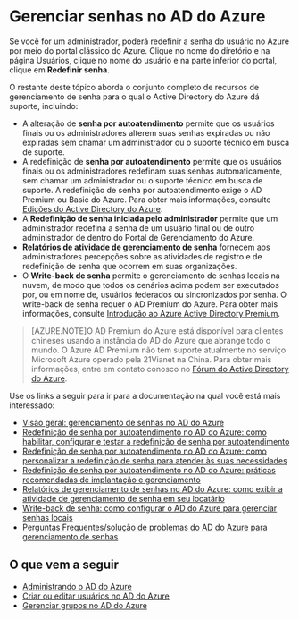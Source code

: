 <properties 
	pageTitle="Gerenciar senhas no AD do Azure" 
	description="Um tópico que explica como gerenciar senhas no AD do Azure." 
	services="active-directory" 
	documentationCenter="" 
	authors="Justinha" 
	manager="TerryLan" 
	editor="LisaToft"
	tags="azure-classic-portal"/>

<tags 
	ms.service="active-directory" 
	ms.workload="infrastructure-services" 
	ms.tgt_pltfrm="na" 
	ms.devlang="na" 
	ms.topic="article" 
	ms.date="04/27/2015" 
	ms.author="Justinha"/>

# Gerenciar senhas no AD do Azure

Se você for um administrador, poderá redefinir a senha do usuário no Azure por meio do portal clássico do Azure. Clique no nome do diretório e na página Usuários, clique no nome do usuário e na parte inferior do portal, clique em **Redefinir senha**.

O restante deste tópico aborda o conjunto completo de recursos de gerenciamento de senha para o qual o Active Directory do Azure dá suporte, incluindo:

- A alteração de **senha por autoatendimento** permite que os usuários finais ou os administradores alterem suas senhas expiradas ou não expiradas sem chamar um administrador ou o suporte técnico em busca de suporte.
- A redefinição de **senha por autoatendimento** permite que os usuários finais ou os administradores redefinam suas senhas automaticamente, sem chamar um administrador ou o suporte técnico em busca de suporte. A redefinição de senha por autoatendimento exige o AD Premium ou Basic do Azure. Para obter mais informações, consulte [Edições do Active Directory do Azure](active-directory-editions.md).
- A **Redefinição de senha iniciada pelo administrador** permite que um administrador redefina a senha de um usuário final ou de outro administrador de dentro do Portal de Gerenciamento do Azure.
- **Relatórios de atividade de gerenciamento de senha** fornecem aos administradores percepções sobre as atividades de registro e de redefinição de senha que ocorrem em suas organizações. 
- O **Write-back de senha** permite o gerenciamento de senhas locais na nuvem, de modo que todos os cenários acima podem ser executados por, ou em nome de, usuários federados ou sincronizados por senha. O write-back de senha requer o AD Premium do Azure. Para obter mais informações, consulte [Introdução ao Azure Active Directory Premium](active-directory-get-started-premium.md).

> [AZURE.NOTE]O AD Premium do Azure está disponível para clientes chineses usando a instância do AD do Azure que abrange todo o mundo. O Azure AD Premium não tem suporte atualmente no serviço Microsoft Azure operado pela 21Vianet na China. Para obter mais informações, entre em contato conosco no [Fórum do Active Directory do Azure](http://feedback.azure.com/forums/169401-azure-active-directory).

Use os links a seguir para ir para a documentação na qual você está mais interessado:

- [Visão geral: gerenciamento de senhas no AD do Azure](https://msdn.microsoft.com/library/azure/dn683880.aspx)
- [Redefinição de senha por autoatendimento no AD do Azure: como habilitar, configurar e testar a redefinição de senha por autoatendimento](https://msdn.microsoft.com/library/azure/dn683881.aspx)
- [Redefinição de senha por autoatendimento no AD do Azure: como personalizar a redefinição de senha para atender às suas necessidades](https://msdn.microsoft.com/library/azure/dn688249.aspx)
- [Redefinição de senha por autoatendimento no AD do Azure: práticas recomendadas de implantação e gerenciamento](https://msdn.microsoft.com/library/azure/dn903643.aspx)
- [Relatórios de gerenciamento de senhas no AD do Azure: como exibir a atividade de gerenciamento de senha em seu locatário](https://msdn.microsoft.com/library/azure/dn903641.aspx)
- [Write-back de senha: como configurar o AD do Azure para gerenciar senhas locais](https://msdn.microsoft.com/library/azure/dn903642.aspx)
- [Perguntas Frequentes/solução de problemas do AD do Azure para gerenciamento de senhas](https://msdn.microsoft.com/library/azure/dn683878.aspx)

## O que vem a seguir

- [Administrando o AD do Azure](active-directory-administer.md)
- [Criar ou editar usuários no AD do Azure](active-directory-create-users.md)
- [Gerenciar grupos no AD do Azure](active-directory-manage-groups.md)
 

<!---HONumber=62-->